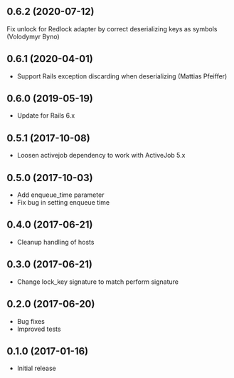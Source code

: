## 0.6.2 (2020-07-12)

Fix unlock for Redlock adapter by correct deserializing keys as symbols (Volodymyr Byno)

## 0.6.1 (2020-04-01)

- Support Rails exception discarding when deserializing (Mattias Pfeiffer)

## 0.6.0 (2019-05-19)

- Update for Rails 6.x

## 0.5.1 (2017-10-08)

- Loosen activejob dependency to work with ActiveJob 5.x

## 0.5.0 (2017-10-03)

- Add enqueue_time parameter
- Fix bug in setting enqueue time

## 0.4.0 (2017-06-21)

- Cleanup handling of hosts

## 0.3.0 (2017-06-21)

- Change lock_key signature to match perform signature

## 0.2.0 (2017-06-20)

- Bug fixes
- Improved tests

## 0.1.0 (2017-01-16)

- Initial release
